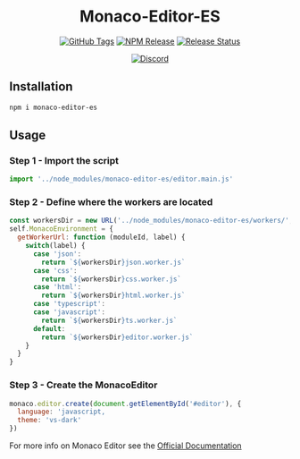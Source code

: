 <h1 align="center">Monaco-Editor-ES</h1>

<div align="center">
  <a href="https://github.com/vanillaes/monaco-editor-es/tags"><img src="https://badgen.net/github/tag/vanillaes/monaco-editor-es" alt="GitHub Tags"></a>
  <a href="https://www.npmjs.com/package/monaco-editor-es"><img src="https://badgen.net/npm/v/monaco-editor-es" alt="NPM Release"></a>
  <a href="https://github.com/vanillaes/monaco-editor-es/actions"><img src="https://github.com/vanillaes/monaco-editor-es/workflows/Release/badge.svg" alt="Release Status"></a>

  <a href="https://discord.gg/aSWYgtybzV"><img alt="Discord" src="https://img.shields.io/discord/723296249121603604?color=%23738ADB"></a>
</div>

## Installation

```sh
npm i monaco-editor-es
```

## Usage

### Step 1 - Import the script

```javascript
import '../node_modules/monaco-editor-es/editor.main.js'
```

### Step 2 - Define where the workers are located

```javascript
const workersDir = new URL('../node_modules/monaco-editor-es/workers/', import.meta.url)
self.MonacoEnvironment = {
  getWorkerUrl: function (moduleId, label) {
    switch(label) {
      case 'json':
        return `${workersDir}json.worker.js`
      case 'css':
        return `${workersDir}css.worker.js`
      case 'html':
        return `${workersDir}html.worker.js`
      case 'typescript':
      case 'javascript':
        return `${workersDir}ts.worker.js`
      default:
        return `${workersDir}editor.worker.js`
    }
  }
}
```

### Step 3 - Create the MonacoEditor

```javascript
monaco.editor.create(document.getElementById('#editor'), {
  language: 'javascript,
  theme: 'vs-dark'
})
```

For more info on Monaco Editor see the [Official Documentation][]

[Official Documentation]: https://microsoft.github.io/monaco-editor/index.html
